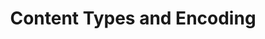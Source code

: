 ---
id: content-types-encoding
title: Content Types and Encoding
sidebar_label: Content Types and Encoding
slug: content-types-encoding
---